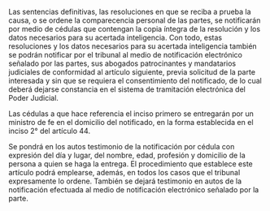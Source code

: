 Las sentencias definitivas, las resoluciones en que se reciba a prueba la causa, o se ordene la comparecencia personal de las partes, se notificarán por medio de cédulas que contengan la copia íntegra de la resolución y los datos necesarios para su acertada inteligencia. Con todo, estas resoluciones y los datos necesarios para su acertada inteligencia también se podrán notificar por el tribunal al medio de notificación electrónico señalado por las partes, sus abogados patrocinantes y mandatarios judiciales de conformidad al artículo siguiente, previa solicitud de la parte interesada y sin que se requiera el consentimiento del notificado, de lo cual deberá dejarse constancia en el sistema de tramitación electrónica del Poder Judicial.

Las cédulas a que hace referencia el inciso primero se entregarán por un ministro de fe en el domicilio del notificado, en la forma establecida en el inciso 2° del artículo 44.

Se pondrá en los autos testimonio de la notificación por cédula con expresión del día y lugar, del nombre, edad, profesión y domicilio de la persona a quien se haga la entrega. El procedimiento que establece este artículo podrá emplearse, además, en todos los casos que el tribunal expresamente lo ordene. También se dejará testimonio en autos de la notificación efectuada al medio de notificación electrónico señalado por la parte.